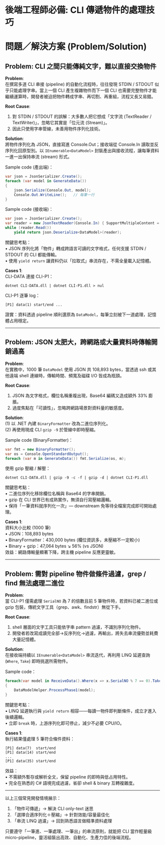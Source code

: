 # 後端工程師必備: CLI 傳遞物件的處理技巧

# 問題／解決方案 (Problem/Solution)

## Problem: CLI 之間只能傳純文字，難以直接交換物件

**Problem**:  
在撰寫多道 CLI 串接 (pipeline) 的自動化流程時，往往發現 STDIN / STDOUT 似乎只能處理字串。當上一個 CLI 產生複雜物件而下一個 CLI 也需要完整物件才能繼續運算時，開發者被迫把物件轉成字串、再切割、再重組，流程又長又易錯。

**Root Cause**:  
1. 對 STDIN / STDOUT 的誤解：大多數人把它想成「文字流 (TextReader / TextWriter)」，忽略它其實是「位元流 (Stream)」。  
2. 因此只使用字串管線，未善用物件序列化技術。

**Solution**:  
將物件序列化為 JSON，直接寫進 Console.Out；接收端從 Console.In 讀取並反序列化回原型別。以 `IEnumerable<DataModel>` 封裝產出與接收流程，讓每筆資料一進一出保持串流 (stream) 形式。  

Sample code (產出端)：
```csharp
var json = JsonSerializer.Create();
foreach (var model in GenerateData())
{
    json.Serialize(Console.Out, model);
    Console.Out.WriteLine();   // 每筆一行
}
```
Sample code (接收端)：
```csharp
var json = JsonSerializer.Create();
var reader = new JsonTextReader(Console.In) { SupportMultipleContent = true };
while (reader.Read())
    yield return json.Deserialize<DataModel>(reader);
```

關鍵思考點：  
• JSON 序列化將「物件」轉成跨語言可讀的文字格式，任何支援 STDIN / STDOUT 的 CLI 都能傳輸。  
• 使用 `yield return` 讓資料仍以「拉取式」串流存在，不需全量載入記憶體。

**Cases 1**:  
CLI-DATA 連接 CLI-P1：
```
dotnet CLI-DATA.dll | dotnet CLI-P1.dll > nul
```
CLI-P1 逐筆 log：
```
[P1] data(1) start/end ...
```
證實：資料透過 pipeline 順利還原為 `DataModel`，每筆立刻被下一道處理，記憶體占用穩定。

---

## Problem: JSON 太肥大，跨網路或大量資料時傳輸開銷過高

**Problem**:  
在實務中，1000 筆 `DataModel` 使用 JSON 共 108,893 bytes，當透過 ssh 或其他遠端 shell 連線時，傳輸時間、頻寬及磁碟 I/O 皆成為瓶頸。

**Root Cause**:  
1. JSON 為文字格式，欄位名稱重複出現，Base64 編碼又造成額外 33% 膨脹。  
2. 過度焦點在「可讀性」，忽略跨網路場景對資料量的敏感度。

**Solution**:  
(1) 以 .NET 內建 `BinaryFormatter` 改為二進位序列化。  
(2) 再使用現成 CLI `gzip -9` 於管線中即時壓縮。  

Sample code (BinaryFormatter)：  
```csharp
var fmt = new BinaryFormatter();
var os = Console.OpenStandardOutput();
foreach (var m in GenerateData()) fmt.Serialize(os, m);
```
使用 gzip 壓縮 / 解壓：
```shell
dotnet CLI-DATA.dll | gzip -9 -c -f | gzip -d | dotnet CLI-P1.dll
```

關鍵思考點：  
• 二進位序列化移除欄位名稱與 Base64 的字串開銷。  
• gzip 在 CLI 世界已有成熟實作，無須自行寫壓縮邏輯。  
• 保持「一筆資料就序列化一次」— downstream 免等待全檔案完成即可開始處理。

**Cases 1**:  
資料大小比較 (1000 筆)  
• JSON：108,893 bytes  
• BinaryFormatter：430,000 bytes (欄位資訊多，未壓縮不一定較小)  
• Binary + gzip：47,064 bytes ↘ 56% (vs JSON)  
效益：網路傳輸量顯著下降，跨主機 pipeline 反應更靈敏。

---

## Problem: 需對 pipeline 物件做條件過濾，grep / find 無法處理二進位

**Problem**:  
當 CLI-P1 僅需處理 `SerialNO` 為 7 的倍數且前 5 筆物件時，若資料已被二進位或 gzip 包裝，傳統文字工具（grep、awk、findstr）無從下手。

**Root Cause**:  
1. shell 層面的文字工具只能依字串 pattern 過濾，不識別序列化物件。  
2. 開發者若改寫成讀完全部→反序列化→過濾，再輸出，將失去串流優勢並耗費大量記憶體。

**Solution**:  
在接收端持續以 `IEnumerable<DataModel>` 串流迭代，再利用 LINQ 延遲查詢 (`Where`, `Take`) 即時挑選所需物件。  

Sample code：
```csharp
foreach(var model in ReceiveData().Where(x => x.SerialNO % 7 == 0).Take(5))
{
    DataModelHelper.ProcessPhase1(model);
}
```
關鍵思考點：  
• LINQ 延遲執行與 `yield return` 相容——每讀一物件即判斷條件，成立才進入後續邏輯。  
• 立即 `break` 時，上游序列化即可停止，減少不必要 CPU/IO。

**Cases 1**:  
執行結果僅處理 5 筆符合條件資料：
```
[P1] data(7)  start/end
[P1] data(14) start/end
...
[P1] data(35) start/end
```
效益：  
• 不需額外暫存或解析全文，保留 pipeline 的即時與低占用特性。  
• 完全在熟悉的 C# 語境完成過濾，省卻 shell & binary 互轉複雜度。

---

以上三個常見開發情境展示：  
1. 「物件可傳遞」→ 解決 CLI only-text 迷思  
2. 「選擇合適序列化＋壓縮」→ 針對效能/容量最佳化  
3. 「串流 LINQ 過濾」→ 回到熟悉語言做精準資料處理  

只要遵守「一筆進、一筆處理、一筆出」的串流原則，就能把 CLI 當作輕量級 micro-pipeline，靈活組裝出高效、自動化、生產力佳的後端流程。